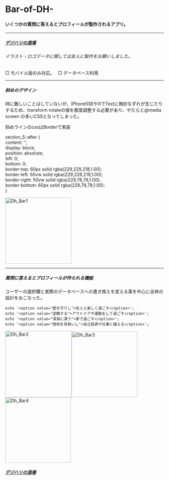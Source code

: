 # Bar-of-DH-

#### いくつかの質問に答えるとプロフィールが製作されるアプリ。
*** 
##### [デジハリの酒場](http://dh.mimoza.jp/top.php)
###### イラスト・ロゴデータに関しては友人に製作をお願いしました。　

□ モバイル版のみ対応。　
□ データベース利用　

***

##### 斜めのデザイン

特に難しいことはしていないが、IPhone5SEやXでTextに微妙なずれが生じたりするため、transform rotateの値を都度調整する必要があり、やたらと@media screen
の多いCSSとなってしまった。　

斜めラインのcssはBorderで実装

section_5::after {    
content: '';  
display:  block;  
position:  absolute;     
left:  0;   
bottom:  0;   
border-top: 60px solid  rgba(229,229,218,1.00);   
border-left: 50vw solid  rgba(229,229,218,1.00);   
border-right: 50vw solid  rgba(229,78,78,1.00);   
border-bottom: 60px solid  rgba(229,78,78,1.00);      
}  

<img width="210" alt="Dh_Bar1" src="https://user-images.githubusercontent.com/43961147/61700928-419d0100-ad78-11e9-9e90-0713bbe26dca.png">

***

##### 質問に答えるとプロフィールが作られる機能　

ユーザーの選択欄と実際のデータベースへの書き換えを変える事を中心に全体の設計をおこなった。 


`echo '<option value="愛を守りし">友人と楽しく過ごす</option>';  `  
`echo '<option value="逆鱗する">アウトドアや運動をして過ごす</option>';`    
`echo '<option value="深淵に漂う">家で過ごす</option>'; `   
`echo '<option value="宿命を背負いし">自己投資や仕事に備える</option>'; `  

<img width="211" alt="Dh_Bar2" src="https://user-images.githubusercontent.com/43961147/61704579-fb976b80-ad7e-11e9-9310-27526c820351.png"><img width="209" alt="Dh_Bar3" src="https://user-images.githubusercontent.com/43961147/61704583-ffc38900-ad7e-11e9-8119-92008c023a96.png"><img width="208" alt="Dh_Bar4" src="https://user-images.githubusercontent.com/43961147/61704589-0225e300-ad7f-11e9-94f7-3d6673f33bb8.png">

##### [デジハリの酒場](http://dh.mimoza.jp/top.php)
